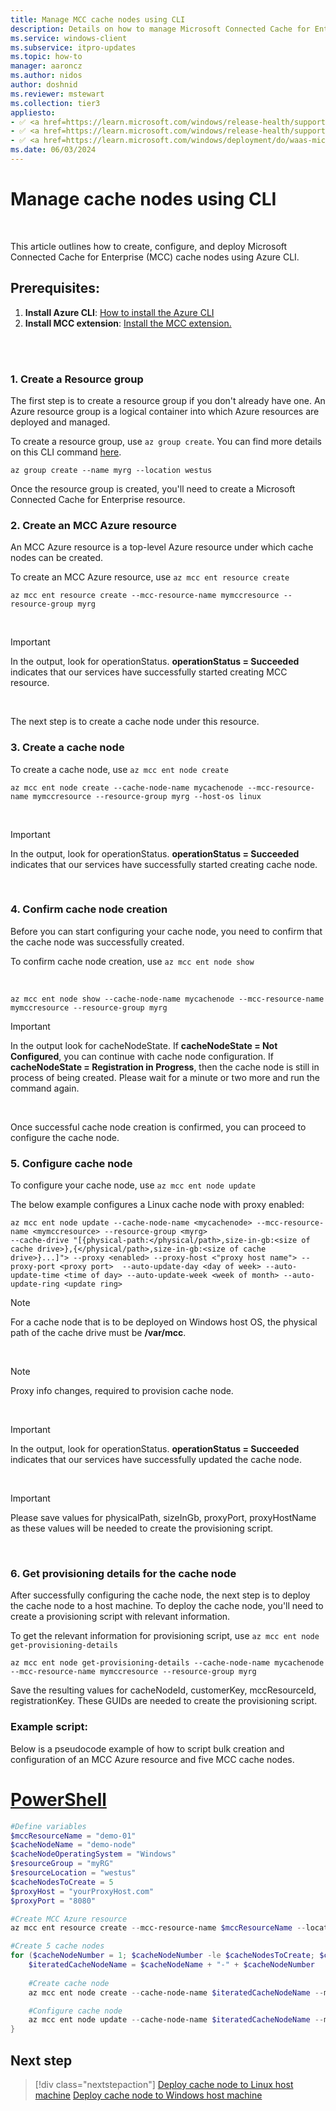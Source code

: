 ```yaml
---
title: Manage MCC cache nodes using CLI
description: Details on how to manage Microsoft Connected Cache for Enterprise (MCC) cache nodes via Azure CLI commands.
ms.service: windows-client
ms.subservice: itpro-updates
ms.topic: how-to
manager: aaroncz
ms.author: nidos
author: doshnid
ms.reviewer: mstewart
ms.collection: tier3
appliesto: 
- ✅ <a href=https://learn.microsoft.com/windows/release-health/supported-versions-windows-client target=_blank>Windows 11</a>
- ✅ <a href=https://learn.microsoft.com/windows/release-health/supported-versions-windows-client target=_blank>Windows 10</a>
- ✅ <a href=https://learn.microsoft.com/windows/deployment/do/waas-microsoft-connected-cache target=_blank>Microsoft Connected Cache for Enterprise</a>	
ms.date: 06/03/2024
---
```


# Manage cache nodes using CLI

<br>

This article outlines how to create, configure, and deploy Microsoft Connected Cache for Enterprise (MCC) cache nodes using Azure CLI.

 
## Prerequisites:
1. **Install Azure CLI**: [How to install the Azure CLI](/cli/azure/install-azure-cli)
1. **Install MCC extension**: [Install the MCC extension.](/cli/azure/azure-cli-extensions-overview#how-to-install-extensions)

<br>
<br>

### 1. Create a Resource group
The first step is to create a resource group if you don't already have one.
An Azure resource group is a logical container into which Azure resources are deployed and managed.

To create a resource group, use `az group create`. You can find more details on this CLI command [here](/cli/azure/group#az-group-create).
<br>

```azurecli-interactive
az group create --name myrg --location westus
```

Once the resource group is created, you'll need to create a Microsoft Connected Cache for Enterprise resource.


### 2. Create an MCC Azure resource
An MCC Azure resource is a top-level Azure resource under which cache nodes can be created.

To create an MCC Azure resource, use `az mcc ent resource create`

```azurecli-interactive
az mcc ent resource create --mcc-resource-name mymccresource --resource-group myrg
```

<br>

>[!IMPORTANT]
>In the output, look for operationStatus. **operationStatus = Succeeded** indicates that our services have successfully started creating MCC resource.

<br>

The next step is to create a cache node under this resource.


### 3. Create a cache node
To create a cache node, use `az mcc ent node create`

```azurecli-interactive
az mcc ent node create --cache-node-name mycachenode --mcc-resource-name mymccresource --resource-group myrg --host-os linux
```

<br>

>[!IMPORTANT]
>In the output, look for operationStatus. **operationStatus = Succeeded** indicates that our services have successfully started creating cache node.

<br>

### 4. Confirm cache node creation
Before you can start configuring your cache node, you need to confirm that the cache node was successfully created.

To confirm cache node creation, use `az mcc ent node show`

<br>

```azurecli-interactive
az mcc ent node show --cache-node-name mycachenode --mcc-resource-name mymccresource --resource-group myrg  
```

>[!IMPORTANT]
>In the output look for cacheNodeState. If **cacheNodeState = Not Configured**, you can continue with cache node configuration.
>If **cacheNodeState = Registration in Progress**, then the cache node is still in process of being created. Please wait for a minute or two more and run the command again.

<br>

Once successful cache node creation is confirmed, you can proceed to configure the cache node.


### 5. Configure cache node
To configure your cache node, use `az mcc ent node update`

The below example configures a Linux cache node with proxy enabled:

```azurecli-interactive
az mcc ent node update --cache-node-name <mycachenode> --mcc-resource-name <mymccresource> --resource-group <myrg>
--cache-drive "[{physical-path:</physical/path>,size-in-gb:<size of cache drive>},{</physical/path>,size-in-gb:<size of cache drive>}...]"> --proxy <enabled> --proxy-host <"proxy host name"> --proxy-port <proxy port>  --auto-update-day <day of week> --auto-update-time <time of day> --auto-update-week <week of month> --auto-update-ring <update ring>
```

>[!Note]
>For a cache node that is to be deployed on Windows host OS, the physical path of the cache drive must be **/var/mcc**.
<br>

>[!NOTE]
>Proxy info changes, required to provision cache node.
<br>

>[!IMPORTANT]
>In the output, look for operationStatus. **operationStatus = Succeeded** indicates that our services have successfully updated the cache node.
<br>

>[!IMPORTANT]
>Please save values for physicalPath, sizeInGb, proxyPort, proxyHostName as these values will be needed to create the provisioning script.


<br>

### 6. Get provisioning details for the cache node
After successfully configuring the cache node, the next step is to deploy the cache node to a host machine. To deploy the cache node, you'll need to create a provisioning script with relevant information.

To get the relevant information for provisioning script, use `az mcc ent node get-provisioning-details`

```azurecli-interactive
az mcc ent node get-provisioning-details --cache-node-name mycachenode --mcc-resource-name mymccresource --resource-group myrg
```

Save the resulting values for cacheNodeId, customerKey, mccResourceId, registrationKey. These GUIDs are needed to create the provisioning script.

### Example script:
Below is a pseudocode example of how to script bulk creation and configuration of an MCC Azure resource and five MCC cache nodes.

<!--# [Bash](#tab/bash)

:::code language="azurecli" source="~/azure_cli_scripts/azure-cli/create-azure-resources-at-scale/bash/create-azure-resources-at-scale.sh" id="step4":::

In your console output, are you missing the last row in your CSV file?  This can be caused by a missing line continuation character after the last line. Add a blank line at the end of your CSV file to fix the issue.

# [PowerShell](#tab/powershell)

:::code language="azurecli" source="~/azure_cli_scripts/azure-cli/create-azure-resources-at-scale/powershell/create-azure-resources-at-scale.ps1" id="step4":::

-->

# [PowerShell](#tab/powershell)

```powershell
#Define variables
$mccResourceName = "demo-01"
$cacheNodeName = "demo-node"
$cacheNodeOperatingSystem = "Windows"
$resourceGroup = "myRG"
$resourceLocation = "westus"
$cacheNodesToCreate = 5
$proxyHost = "yourProxyHost.com"
$proxyPort = "8080"

#Create MCC Azure resource
az mcc ent resource create --mcc-resource-name $mccResourceName --location $resourceLocation --resource-group $resourceGroup

#Create 5 cache nodes
for ($cacheNodeNumber = 1; $cacheNodeNumber -le $cacheNodesToCreate; $cacheNodeNumber++) {
    $iteratedCacheNodeName = $cacheNodeName + "-" + $cacheNodeNumber
    
    #Create cache node
    az mcc ent node create --cache-node-name $iteratedCacheNodeName --mcc-resource-name $mccResourceName --host-os $cacheNodeOperatingSystem --resource-group $resourceGroup

    #Configure cache node
    az mcc ent node update --cache-node-name $iteratedCacheNodeName --mcc-resource-name $mccResourceName --resource-group $resourceGroup --cache-drive  "[{physical-path:/var/mcc,size-in-gb:50}]" --proxy enabled --proxy-host $proxyHost --proxy-port $proxyPort
}
```

## Next step

> [!div class="nextstepaction"]
> [Deploy cache node to Linux host machine](mcc-ent-deploy-to-Linux.md)
> [Deploy cache node to Windows host machine](mcc-ent-deploy-to-Windows.md)
